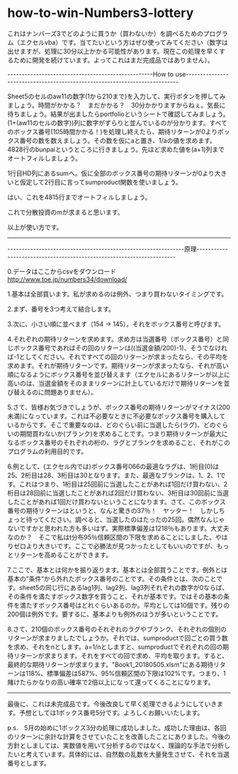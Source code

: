 # how-to-win-Numbers3-lottery
これはナンバーズ3でどのように買うか（買わないか）を調べるためのプログラム（エクセルvba）です。当てたいという方はぜひ使ってみてください（数字は出せますが、処理に30分以上かかる可能性があります。現在この処理を早くするために開発を続けています。よってこれはまだ完成品ではありません）。

---------------------------------------------------How to use---------------------------------------------------------------------------

Sheet5のセルのaw11の数字(1から210まで)を入力して、実行ボタンを押してみましょう。時間がかかる？　まだかかる？　30分かかりますからねぇ。気長に待ちましょう。結果が出ましたらportfolioというシートで確認してみましょう。(1+(aw11のセルの数字))列に数字がずらりと並んでいるのが分かります。すべてのボックス番号(105時間かかる！)を処理し終えたら、期待リターンが0よりボックス番号の数を数えましょう。その数を仮にaと置き、1/aの値を求めます。4828行のbunpaiというところに行きましょう。先ほど求めた値を(a+1)列までオートフィルしましょう。

1行目HD列にあるsumへ。仮に全部のボックス番号の期待リターンが0より大きいと仮定して2行目に言ってsumproduct関数を使いましょう。

はい、これを4815行までオートフィルしましょう。

これで分散投資のmが求まると思います。

以上が使い方です。

----------------------------------------------------------------------------------------------------------------------------------------

--------------------------------------------------------------原理----------------------------------------------------------------------

0.データはここからcsvをダウンロード　http://www.toe.jp/numbers34/download/

1.基本は全部買います。私が求めるのは例外、つまり買わないタイミングです。

2.まず、番号を3つ考えて結合します。

3.次に、小さい順に並べます（154 → 145）。それをボックス番号と呼びます。

4.それぞれの期待リターンを求めます。求め方は当選番号（ボックス番号）と同じボックス番号であればその回のリターンは((当選金額/200)-1)、そうでなければ-1としてください。それですべての回のリターンが求まったなら、その平均を求めます。それが期待リターンです。期待リターンが求まったなら、それが高い順になるようにボックス番号を並び替えます（エクセルにあるリターンが以上に高いのは、当選金額をそのままリターンに計上しているだけで期待リターンを並び替えるのに問題ありません）。

5.さて、皆様お気づきでしょうが、ボックス番号の期待リターンがマイナス(200未満)になっています。これは不必要なときに不必要なボックス番号を購入しているからです。そこで重要なのは、どのぐらい前に当選したら(ラグ)、どのぐらいの期間買わないか(ブランク)を求めることです。つまり期待リターンが最大になるボックス番号のそれぞれの桁の、ラグとブランクを求めること、それがこのプログラムの利用目的です。

6.例として、(エクセル内では)ボックス番号066の最適なラグは、1桁目(0)は25、2桁目は28、3桁目は30となります。また、最適なブランクは、1、2、1です。これはつまり、1桁目は25回前に当選したことがあれば1回だけ買わない、2桁目は28回前に当選したことがあれば2回だけ買わない、3桁目は30回前に当選したことがあれば1回だけ買わないということになります。さて、このボックス番号の期待リターンはというと、なんと驚きの37％！　ヤッター！　しかしちょっと待ってください。調べると、当選したのはたったの25回。偶然なんじゃないですかと思われた方も多いはず。実際標準偏差は1218％もあります。大丈夫なのか？　そこで私はt分布95％信頼区間の下限を求めることにしました。やはりゼロより大きいです。ここで必勝法が見つかったとしてもいいのですが、もっとリターンを高めることができます。

7.ここで、基本とは何かを振り返ります。基本とは全部買うことです。例外とは基本の”条件”から外れたボックス番号のことです。その条件とは、次のことです。sheet5の同じ行にあるlag1列、lag2列、lag3列それぞれの数字が0ならば、その条件を満たすボックス数字を買うこと、それが基本です。ではその基本の条件を満たすボックス番号はどれぐらいあるのか。平均としては10個です。残りの200個は例外です。要するに、基本よりも例外のほうが多いということです。

8.さて、210個のボックス番号のそれぞれのラグやブランク、それぞれの個別のリターンが求まりましたでしょうか。それでは、sumproductで回ごとの買う数を求め、それをnとします。a=1/nとしますと、sumproductでそれぞれの回の期待リターンが求まります。それをすべての回で求め、平均を取ります。すると、最終的な期待リターンが求まります。"Book1_20180505.xlsm"にある期待リターンは118%、標準偏差は587%、95%信頼区間の下限は102%です。つまり、1賭けたらかなりの高い確率で2倍以上になって還ってくることになります。

----------------------------------------------------------------------------------------------------------------------------------------

最後に、これは未完成品です。今後改良して早く処理できるようにしていきます。予想としては1ボックス番号5分です。よろしくお願いいたします。

p.s.　5月の始めに1ボックス3分の処理に成功しました。成功した理由は、各回のリターンに余計な計算をさせていたことを改善したことにありました。今後の方針としましては、実数値を用いて分析するのではなく、理論的な手法で分析したいと考えています。具体的には、自然数の乱数を大量発生させて、それを当選番号とします。
